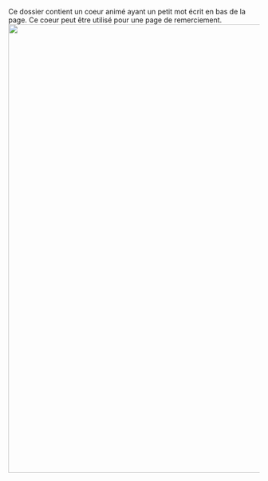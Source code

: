 Ce dossier contient un coeur animé ayant un petit mot écrit en bas de la page. Ce coeur peut être utilisé pour une page de remerciement.
<img src="/coeur.png" width="900">